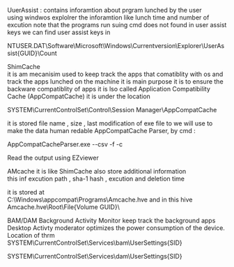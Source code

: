 UuerAssist : contains inforamtion about prgram lunched by the user  
using windwos explolrer 
the inforamtion like lunch time  and number of excution 
note that the programs run suing cmd does not found in user assist keys
we can find user assist keys in 

NTUSER.DAT\Software\Microsoft\Windows\Currentversion\Explorer\UserAssist\{GUID}\Count

ShimCache  
it is am mecanisim used to keep track the apps that comatiblity with os 
and track the apps lunched on the machine 
it is main purpose it is to ensure the backware compatiblity of apps
it is lso called Application Compatibility Cache (AppCompatCache) 
it is under the location 

SYSTEM\CurrentControlSet\Control\Session Manager\AppCompatCache

it is stored file name , size  , last modification of exe file 
to we will use to make the data human redable 
AppCompatCache Parser,
by cmd  :

AppCompatCacheParser.exe --csv <path to save output> 
-f <path to SYSTEM hive for data parsing> -c <control set to parse>
  
Read the output using EZviewer  

  
AMcache 
it is like ShimCache also store additional information  
this inf excution path  , sha-1 hash , excution and deletion time 

  it is stored at  
C:\Windows\appcompat\Programs\Amcache.hve
and in this hive  
Amcache.hve\Root\File\{Volume GUID}\
  
  
BAM/DAM 
Background Activity Monitor keep track the background apps  
Desktop Activty moderator optimizes the power consumption of the device.
  Location of thrm 
SYSTEM\CurrentControlSet\Services\bam\UserSettings\{SID}

SYSTEM\CurrentControlSet\Services\dam\UserSettings\{SID}  

